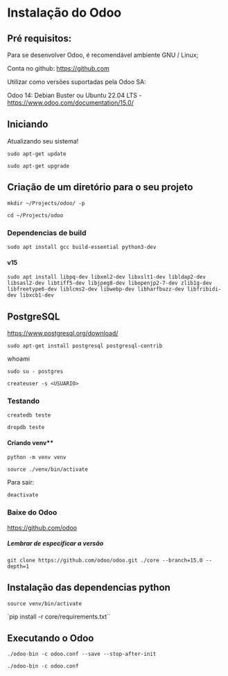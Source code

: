 # Instalação do Odoo 
## Pré requisitos: 

Para se desenvolver Odoo, é recomendável ambiente GNU / Linux;

Conta no github: https://github.com

Utilizar como versões suportadas pela Odoo SA:

Odoo 14: Debian Buster ou Ubuntu 22.04 LTS - https://www.odoo.com/documentation/15.0/

## Iniciando 

Atualizando seu sistema!

`sudo apt-get update`

`sudo apt-get upgrade`

## Criação de um diretório para o seu projeto 
`mkdir ~/Projects/odoo/ -p`

`cd ~/Projects/odoo`

### Dependencias de build 

`sudo apt install gcc build-essential python3-dev`

#### v15

`sudo apt install libpq-dev libxml2-dev libxslt1-dev libldap2-dev libsasl2-dev libtiff5-dev libjpeg8-dev libopenjp2-7-dev zlib1g-dev libfreetype6-dev liblcms2-dev libwebp-dev libharfbuzz-dev libfribidi-dev libxcb1-dev`

## PostgreSQL 

https://www.postgresql.org/download/

`sudo apt-get install postgresql postgresql-contrib `

whoami 

`sudo su - postgres`

`createuser -s <USUARIO>`

###  Testando
 
`createdb teste`
    
`dropdb teste`

#### Criando venv**

`python -m venv venv`

`source ./venv/bin/activate`

Para sair:

`deactivate`

### Baixe do Odoo 
https://github.com/odoo

##### Lembrar de especificar a versão
`git clone https://github.com/odoo/odoo.git ./core --branch=15.0 --depth=1`

##  Instalação das dependencias python 

`source venv/bin/activate`
    
`pip install -r core/requirements.txt``

##  Executando o Odoo 

`./odoo-bin -c odoo.conf --save --stop-after-init`

`./odoo-bin -c odoo.conf`
